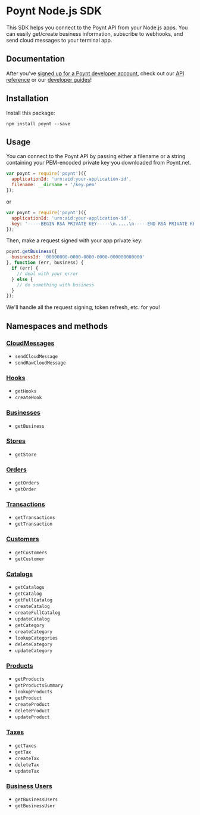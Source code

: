 # Poynt Node.js SDK

This SDK helps you connect to the Poynt API from your Node.js apps. You can easily get/create business information, subscribe to webhooks, and send cloud messages to your terminal app.

## Documentation

After you've [signed up for a Poynt developer account](https://poynt.net/auth/signup/developer), check out our [API reference](https://poynt.com/docs/api/) or our [developer guides](https://poynt.com/tag/guides/)!

## Installation

Install this package:

```
npm install poynt --save
```

## Usage

You can connect to the Poynt API by passing either a filename or a string containing your PEM-encoded private key you downloaded from Poynt.net.

```javascript
var poynt = require('poynt')({
  applicationId: 'urn:aid:your-application-id',
  filename: __dirname + '/key.pem'
});
```
or

```javascript
var poynt = require('poynt')({
  applicationId: 'urn:aid:your-application-id',
  key: '-----BEGIN RSA PRIVATE KEY-----\n.....\n-----END RSA PRIVATE KEY-----'
});
```

Then, make a request signed with your app private key:

```javascript
poynt.getBusiness({
  businessId: '00000000-0000-0000-0000-000000000000'
}, function (err, business) {
  if (err) {
    // deal with your error
  } else {
    // do something with business
  }
});
```

We'll handle all the request signing, token refresh, etc. for you!

## Namespaces and methods

### [CloudMessages](https://poynt.com/docs/api/#cloudmessages-index)

* `sendCloudMessage`
* `sendRawCloudMessage`

### [Hooks](https://poynt.com/docs/api/#hooks-index)

* `getHooks`
* `createHook`

### [Businesses](https://poynt.com/docs/api/#businesses-index)

* `getBusiness`

### [Stores](https://poynt.com/docs/api/#stores-index)

* `getStore`

### [Orders](https://poynt.com/docs/api/#orders-index)

* `getOrders`
* `getOrder`

### [Transactions](https://poynt.com/docs/api/#transactions-index)

* `getTransactions`
* `getTransaction`

### [Customers](https://poynt.com/docs/api/#customers-index)

* `getCustomers`
* `getCustomer`

### [Catalogs](https://poynt.com/docs/api/#catalogs-index)

* `getCatalogs`
* `getCatalog`
* `getFullCatalog`
* `createCatalog`
* `createFullCatalog`
* `updateCatalog`
* `getCategory`
* `createCategory`
* `lookupCategories`
* `deleteCategory`
* `updateCategory`

### [Products](https://poynt.com/docs/api/#products-index)

* `getProducts`
* `getProductsSummary`
* `lookupProducts`
* `getProduct`
* `createProduct`
* `deleteProduct`
* `updateProduct`

### [Taxes](https://poynt.com/docs/api/#taxes-index)

* `getTaxes`
* `getTax`
* `createTax`
* `deleteTax`
* `updateTax`

### [Business Users](https://poynt.com/docs/api/#business-users-index)

* `getBusinessUsers`
* `getBusinessUser`
